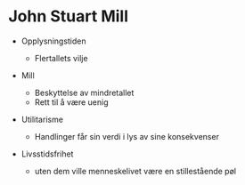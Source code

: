 

# John Stuart Mill
- Opplysningstiden
	- Flertallets vilje
- Mill
	- Beskyttelse av mindretallet
	- Rett til å være uenig 
- Utilitarisme
	- Handlinger får sin verdi i lys av sine konsekvenser

- Livsstidsfrihet
	- uten dem ville menneskelivet være en stillestående pøl